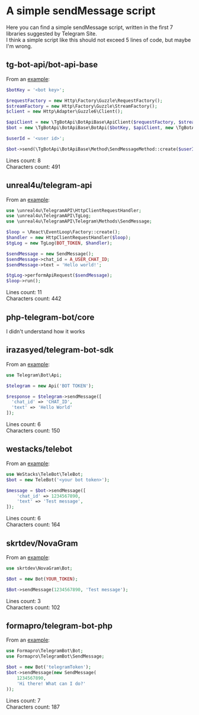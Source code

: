 # A simple sendMessage script

Here you can find a simple sendMessage script, written in the first 7 libraries suggested by Telegram Site.  
I think a simple script like this should not exceed 5 lines of code, but maybe I'm wrong.

## tg-bot-api/bot-api-base

From an [example](https://github.com/tg-bot-api/bot-api-base):  
```php
$botKey = '<bot key>';

$requestFactory = new Http\Factory\Guzzle\RequestFactory();
$streamFactory = new Http\Factory\Guzzle\StreamFactory();
$client = new Http\Adapter\Guzzle6\Client();

$apiClient = new \TgBotApi\BotApiBase\ApiClient($requestFactory, $streamFactory, $client);
$bot = new \TgBotApi\BotApiBase\BotApi($botKey, $apiClient, new \TgBotApi\BotApiBase\BotApiNormalizer());

$userId = '<user id>';

$bot->send(\TgBotApi\BotApiBase\Method\SendMessageMethod::create($userId, 'Hi'));
```
Lines count: 8  
Characters count: 491  

## unreal4u/telegram-api

From an [example](https://github.com/unreal4u/telegram-api):  
```php
use \unreal4u\TelegramAPI\HttpClientRequestHandler;
use \unreal4u\TelegramAPI\TgLog;
use \unreal4u\TelegramAPI\Telegram\Methods\SendMessage;

$loop = \React\EventLoop\Factory::create();
$handler = new HttpClientRequestHandler($loop);
$tgLog = new TgLog(BOT_TOKEN, $handler);

$sendMessage = new SendMessage();
$sendMessage->chat_id = A_USER_CHAT_ID;
$sendMessage->text = 'Hello world!';

$tgLog->performApiRequest($sendMessage);
$loop->run();
```
Lines count: 11  
Characters count: 442  

## php-telegram-bot/core

I didn't understand how it works  

## irazasyed/telegram-bot-sdk

From an [example](https://github.com/irazasyed/telegram-bot-sdk):  
```php
use Telegram\Bot\Api;

$telegram = new Api('BOT TOKEN');

$response = $telegram->sendMessage([
  'chat_id' => 'CHAT_ID',
  'text' => 'Hello World'
]);
```
Lines count: 6  
Characters count: 150  

## westacks/telebot

From an [example](https://github.com/westacks/telebot):  
```php
use WeStacks\TeleBot\TeleBot;
$bot = new TeleBot('<your bot token>');

$message = $bot->sendMessage([
    'chat_id' => 1234567890,
    'text' => 'Test message',
]);
```
Lines count: 6  
Characters count: 164  

## skrtdev/NovaGram

From an [example](https://github.com/skrtdev/NovaGram):  
```php
use skrtdev\NovaGram\Bot;

$Bot = new Bot(YOUR_TOKEN);

$Bot->sendMessage(1234567890, 'Test message');
```
Lines count: 3  
Characters count: 102  

## formapro/telegram-bot-php

From an [example](https://github.com/formapro/telegram-bot-php):  
```php
use Formapro\TelegramBot\Bot;
use Formapro\TelegramBot\SendMessage;

$bot = new Bot('telegramToken');
$bot->sendMessage(new SendMessage(
    1234567890,
    'Hi there! What can I do?'
));
```
Lines count: 7  
Characters count: 187  
